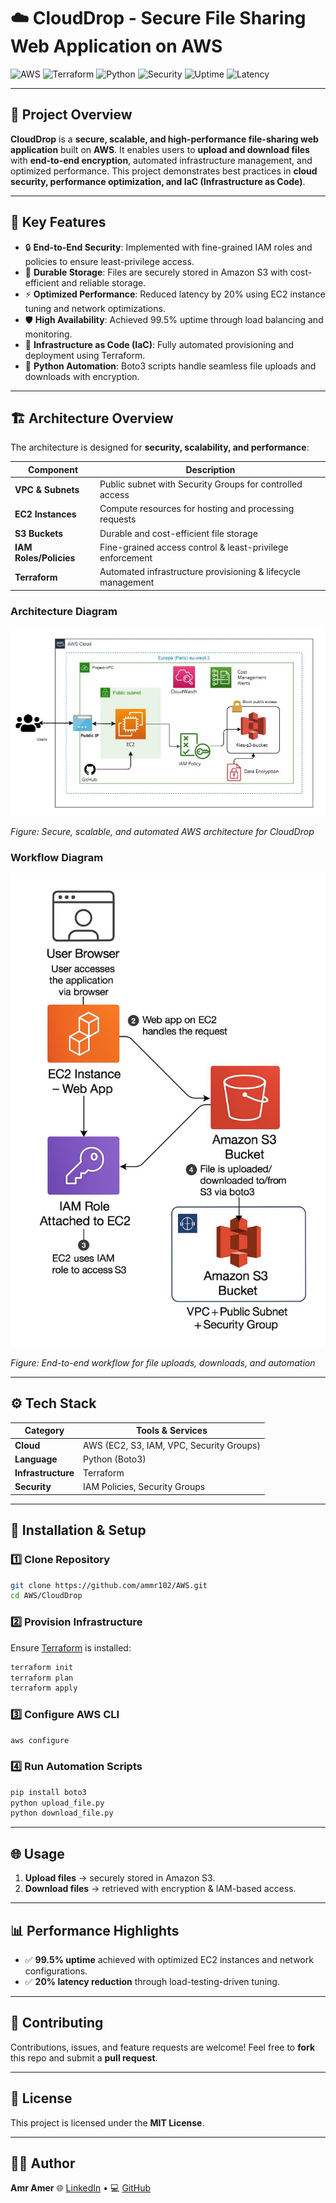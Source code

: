 # ☁️ CloudDrop - Secure File Sharing Web Application on AWS

![AWS](https://img.shields.io/badge/AWS-Cloud-orange?logo=amazonaws\&logoColor=white)
![Terraform](https://img.shields.io/badge/IaC-Terraform-blueviolet?logo=terraform\&logoColor=white)
![Python](https://img.shields.io/badge/Python-Boto3-3776AB?logo=python\&logoColor=white)
![Security](https://img.shields.io/badge/Security-IAM-red?logo=awsiam\&logoColor=white)
![Uptime](https://img.shields.io/badge/Uptime-99.5%25-brightgreen)
![Latency](https://img.shields.io/badge/Latency-20%25_Improved-blue)

---

## 🌟 Project Overview

**CloudDrop** is a **secure, scalable, and high-performance file-sharing web application** built on **AWS**.
It enables users to **upload and download files** with **end-to-end encryption**, automated infrastructure management, and optimized performance.
This project demonstrates best practices in **cloud security, performance optimization, and IaC (Infrastructure as Code)**.

---

## 🚀 Key Features

* 🔒 **End-to-End Security**: Implemented with fine-grained IAM roles and policies to ensure least-privilege access.
* 📂 **Durable Storage**: Files are securely stored in Amazon S3 with cost-efficient and reliable storage.
* ⚡ **Optimized Performance**: Reduced latency by 20% using EC2 instance tuning and network optimizations.
* 🛡️ **High Availability**: Achieved 99.5% uptime through load balancing and monitoring.
* 🤖 **Infrastructure as Code (IaC)**: Fully automated provisioning and deployment using Terraform.
* 📝 **Python Automation**: Boto3 scripts handle seamless file uploads and downloads with encryption.

---

## 🏗️ Architecture Overview

The architecture is designed for **security, scalability, and performance**:

| Component              | Description                                                  |
| ---------------------- | ------------------------------------------------------------ |
| **VPC & Subnets**      | Public subnet with Security Groups for controlled access     |
| **EC2 Instances**      | Compute resources for hosting and processing requests        |
| **S3 Buckets**         | Durable and cost-efficient file storage                      |
| **IAM Roles/Policies** | Fine-grained access control & least-privilege enforcement    |
| **Terraform**          | Automated infrastructure provisioning & lifecycle management |

### Architecture Diagram

![CloudDrop Architecture](https://github.com/amramer101/-CloudDrop/blob/main/1745514427629.jpeg "CloudDrop Architecture")

*Figure: Secure, scalable, and automated AWS architecture for CloudDrop*

### Workflow Diagram

![CloudDrop Workflow](https://github.com/amramer101/-CloudDrop/blob/main/1745514560167.jpeg "CloudDrop Workflow")

*Figure: End-to-end workflow for file uploads, downloads, and automation*

---

## ⚙️ Tech Stack

| Category           | Tools & Services                         |
| ------------------ | ---------------------------------------- |
| **Cloud**          | AWS (EC2, S3, IAM, VPC, Security Groups) |
| **Language**       | Python (Boto3)                           |
| **Infrastructure** | Terraform                                |
| **Security**       | IAM Policies, Security Groups            |

---

## 🔧 Installation & Setup

### 1️⃣ Clone Repository

```bash
git clone https://github.com/ammr102/AWS.git
cd AWS/CloudDrop
```

### 2️⃣ Provision Infrastructure

Ensure [Terraform](https://www.terraform.io/) is installed:

```bash
terraform init
terraform plan
terraform apply
```

### 3️⃣ Configure AWS CLI

```bash
aws configure
```

### 4️⃣ Run Automation Scripts

```bash
pip install boto3
python upload_file.py
python download_file.py
```

---

## 🌐 Usage

1. **Upload files** → securely stored in Amazon S3.
2. **Download files** → retrieved with encryption & IAM-based access.

---

## 📊 Performance Highlights

* ✅ **99.5% uptime** achieved with optimized EC2 instances and network configurations.
* ✅ **20% latency reduction** through load-testing-driven tuning.

---

## 🤝 Contributing

Contributions, issues, and feature requests are welcome!
Feel free to **fork** this repo and submit a **pull request**.

---

## 📜 License

This project is licensed under the **MIT License**.

---

## 👨‍💻 Author

**Amr Amer**
🌐 [LinkedIn](https://www.linkedin.com/in/amr-amer) • 💻 [GitHub](https://github.com/ammr102)
